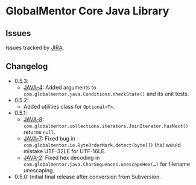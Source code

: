 # GlobalMentor Core Java Library

## Issues

Issues tracked by [JIRA](https://globalmentor.atlassian.net/browse/JAVA).

## Changelog

- 0.5.3:
	* [JAVA-4](https://globalmentor.atlassian.net/browse/JAVA-4): Added arguments to `com.globalmentor.java.Conditions.checkState()` and its unit tests.
- 0.5.2:
	* Added utilities class for `Optional<T>`.
- 0.5.1:
	* [JAVA-8](https://globalmentor.atlassian.net/browse/JAVA-8): `com.globalmentor.collections.iterators.JoinIterator.hasNext()` returns `null`.
	* [JAVA-7](https://globalmentor.atlassian.net/browse/JAVA-7): Fixed bug in `com.globalmentor.io.ByteOrderMark.detect(byte[])` that would mistake UTF-32LE for UTF-16LE.
	* [JAVA-2](https://globalmentor.atlassian.net/browse/JAVA-2): Fixed hex decoding in `com.globalmentor.java.CharSequences.unescapeHex(…)` for filename unescaping.
- 0.5.0: Initial final release after conversion from Subversion.
